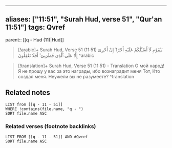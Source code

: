 
---
aliases: ["11:51", "Surah Hud, verse 51", "Qur'an 11:51"]
tags: Qvref
---

parent:: [[q - Hud (11)|Hud]]

> [!arabic]+ Surah Hud, Verse 51 (11:51)
> <span class="quran-arabic">يَـٰقَوْمِ لَآ أَسْـَٔلُكُمْ عَلَيْهِ أَجْرًا ۖ إِنْ أَجْرِىَ إِلَّا عَلَى ٱلَّذِى فَطَرَنِىٓ ۚ أَفَلَا تَعْقِلُونَ</span>
^arabic

> [!translation]+ Surah Hud, Verse 51 (11:51) - Translation
> О мой народ! Я не прошу у вас за это награды, ибо вознаградит меня Тот, Кто создал меня. Неужели вы не разумеете?
^translation



## Related notes
```dataview
LIST from [[q - 11 - 51]]
WHERE !contains(file.name, "q - ")
SORT file.name ASC
```

### Related verses (footnote backlinks)
```dataview
LIST FROM [[q - 11 - 51]] AND #Qvref
SORT file.name ASC
```

